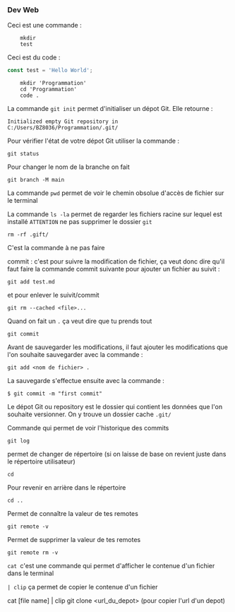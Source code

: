 ###  Dev Web

Ceci est une commande :
``` shell
    mkdir 
    test
```

Ceci est du code : 
``` javascript
const test = 'Hello World';
```

``` shel
    mkdir 'Programmation'
    cd 'Programmation'
    code .
````
La commande `git init` permet d'initialiser un dépot Git.
Elle retourne :
```
Initialized empty Git repository in C:/Users/BZ8036/Programmation/.git/
```
Pour vérifier l'état de votre dépot Git utiliser la commande : 
```
git status
```
Pour changer le nom de la branche on fait 
```
git branch -M main
```
La commande `pwd` permet de voir le chemin obsolue d'accès de fichier sur le terminal

La commande `ls -la` permet de regarder les fichiers racine sur lequel est installé `ATTENTION` ne pas supprimer le dossier `git`

```shell
rm -rf .gift/
```
C'est la commande à ne pas faire

commit : c'est pour suivre la modification de fichier, ça veut donc dire qu'il faut faire la commande commit suivante pour ajouter un fichier au suivit :
```
git add test.md
```
et pour enlever le suivit/commit 
```
git rm --cached <file>...
```
Quand on fait un ```.``` ça veut dire que tu prends tout

```
git commit
```
Avant de sauvegarder les modifications, il faut ajouter les modifications que l'on souhaite sauvegarder avec la commande :
```
git add <nom de fichier> .
```
La sauvegarde s'effectue ensuite avec la commande :
```
$ git commit -m "first commit"
```
Le dépot Git ou repository est le dossier qui contient les données que l'on souhaite versionner. On y trouve un dossier cache `.git/`

Commande qui permet de voir l'historique des commits

```
git log 
```

permet de changer de répertoire (si on laisse de base on revient juste dans le répertoire utilisateur)

```
cd
```

Pour revenir en arrière dans le répertoire

```
cd ..
```
Permet de connaître la valeur de tes remotes 
```
git remote -v
```
Permet de supprimer la valeur de tes remotes 
```
git remote rm -v
```

```cat ```c'est une commande qui permet d'afficher le contenue d'un fichier dans le terminal

```| clip``` ça permet de copier le contenue d'un fichier

cat [file name] | clip 
git clone <url_du_depot> (pour copier l'url d'un depot)
